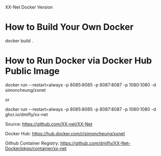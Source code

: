 XX-Net Docker Version

# How to Build Your Own Docker
docker build .

# How to Run Docker via Docker Hub Public Image
docker run --restart=always -p 8085:8085 -p 8087:8087 -p 1080:1080 -d simoncheung/xxnet

or

docker run --restart=always -p 8085:8085 -p 8087:8087 -p 1080:1080 -d ghcr.io/dmifly/xx-net



Source:
https://github.com/XX-net/XX-Net

Docker Hub:
https://hub.docker.com/r/simoncheung/xxnet

Github Container Registry:
https://github.com/dmifly/XX-Net-Docker/pkgs/container/xx-net
